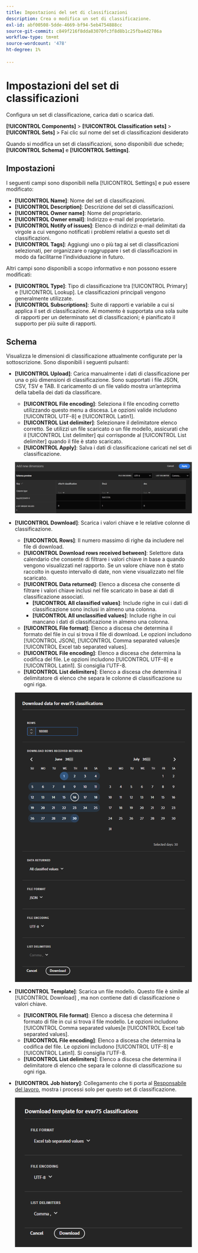 ```yaml
---
title: Impostazioni del set di classificazioni
description: Crea o modifica un set di classificazione.
exl-id: abf00508-5dde-4669-bf94-5eb4754888cc
source-git-commit: c849f216f8dda83070fc3f8d8b1c25fba4d2786a
workflow-type: tm+mt
source-wordcount: '478'
ht-degree: 1%

---
```


# Impostazioni del set di classificazioni

Configura un set di classificazione, carica dati o scarica dati.

**[!UICONTROL Components]** > **[!UICONTROL Classification sets]** > **[!UICONTROL Sets]** > Fai clic sul nome del set di classificazioni desiderato

Quando si modifica un set di classificazioni, sono disponibili due schede; **[!UICONTROL Schema]** e **[!UICONTROL Settings]**.

## Impostazioni

I seguenti campi sono disponibili nella [!UICONTROL Settings] e può essere modificato:

* **[!UICONTROL Name]**: Nome del set di classificazioni.
* **[!UICONTROL Description]**: Descrizione del set di classificazioni.
* **[!UICONTROL Owner name]**: Nome del proprietario.
* **[!UICONTROL Owner email]**: Indirizzo e-mail del proprietario.
* **[!UICONTROL Notify of issues]**: Elenco di indirizzi e-mail delimitati da virgole a cui vengono notificati i problemi relativi a questo set di classificazioni.
* **[!UICONTROL Tags]**: Aggiungi uno o più tag ai set di classificazioni selezionati, per organizzare o raggruppare i set di classificazioni in modo da facilitarne l’individuazione in futuro.

Altri campi sono disponibili a scopo informativo e non possono essere modificati:

* **[!UICONTROL Type]**: Tipo di classificazione tra [!UICONTROL Primary] e [!UICONTROL Lookup]. Le classificazioni principali vengono generalmente utilizzate.
* **[!UICONTROL Subscriptions]**: Suite di rapporti e variabile a cui si applica il set di classificazione. Al momento è supportata una sola suite di rapporti per un determinato set di classificazioni; è pianificato il supporto per più suite di rapporti.

## Schema

Visualizza le dimensioni di classificazione attualmente configurate per la sottoscrizione. Sono disponibili i seguenti pulsanti:

* **[!UICONTROL Upload]**: Carica manualmente i dati di classificazione per una o più dimensioni di classificazione. Sono supportati i file JSON, CSV, TSV e TAB. Il caricamento di un file valido mostra un’anteprima della tabella dei dati da classificare.
   * **[!UICONTROL File encoding]**: Seleziona il file encoding corretto utilizzando questo menu a discesa. Le opzioni valide includono [!UICONTROL UTF-8] e [!UICONTROL Latin1].
   * **[!UICONTROL List delimiter]**: Selezionare il delimitatore elenco corretto. Se utilizzi un file scaricato o un file modello, assicurati che il [!UICONTROL List delimiter] qui corrisponde al [!UICONTROL List delimiter] quando il file è stato scaricato.
   * **[!UICONTROL Apply]**: Salva i dati di classificazione caricati nel set di classificazione.

   ![Caricamento set di classificazioni](../assets/classification-set-upload.png)

* **[!UICONTROL Download]**: Scarica i valori chiave e le relative colonne di classificazione.
   * **[!UICONTROL Rows]**: Il numero massimo di righe da includere nel file di download.
   * **[!UICONTROL Download rows received between]**: Selettore data calendario che consente di filtrare i valori chiave in base a quando vengono visualizzati nel rapporto. Se un valore chiave non è stato raccolto in questo intervallo di date, non viene visualizzato nel file scaricato.
   * **[!UICONTROL Data returned]**: Elenco a discesa che consente di filtrare i valori chiave inclusi nel file scaricato in base ai dati di classificazione associati.
      * **[!UICONTROL All classified values]**: Include righe in cui i dati di classificazione sono inclusi in almeno una colonna.
      * **[!UICONTROL All unclassified values]**: Include righe in cui mancano i dati di classificazione in almeno una colonna.
   * **[!UICONTROL File format]**: Elenco a discesa che determina il formato del file in cui si trova il file di download. Le opzioni includono [!UICONTROL JSON], [!UICONTROL Comma separated values]e [!UICONTROL Excel tab separated values].
   * **[!UICONTROL File encoding]**: Elenco a discesa che determina la codifica del file. Le opzioni includono [!UICONTROL UTF-8] e [!UICONTROL Latin1]. Si consiglia l&#39;UTF-8.
   * **[!UICONTROL List delimiters]**: Elenco a discesa che determina il delimitatore di elenco che separa le colonne di classificazione su ogni riga.

   ![Download set di classificazioni](../assets/classification-set-download.png)

* **[!UICONTROL Template]**: Scarica un file modello. Questo file è simile al [!UICONTROL Download] , ma non contiene dati di classificazione o valori chiave.
   * **[!UICONTROL File format]**: Elenco a discesa che determina il formato di file in cui si trova il file modello. Le opzioni includono [!UICONTROL Comma separated values]e [!UICONTROL Excel tab separated values].
   * **[!UICONTROL File encoding]**: Elenco a discesa che determina la codifica del file. Le opzioni includono [!UICONTROL UTF-8] e [!UICONTROL Latin1]. Si consiglia l&#39;UTF-8.
   * **[!UICONTROL List delimiters]**: Elenco a discesa che determina il delimitatore di elenco che separa le colonne di classificazione su ogni riga.
* **[!UICONTROL Job history]**: Collegamento che ti porta al [Responsabile del lavoro](job-manager.md), mostra i processi solo per questo set di classificazione.

   ![Modello del set di classificazioni](../assets/classification-set-template.png)
